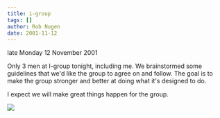 ```yaml
---
title: i-group
tags: []
author: Rob Nugen
date: 2001-11-12
---
```


<p class=date>late Monday 12 November 2001</p>

<p>Only 3 men at I-group tonight, including me.  We
brainstormed some guidelines that we'd like the group
to agree on and follow.  The goal is to make the group
stronger and better at doing what it's designed to
do.</p>

<p>I expect we will make great things happen for the
group.</p>

<p><img src="/images/rob/wL-ROB.gif"/></p>
